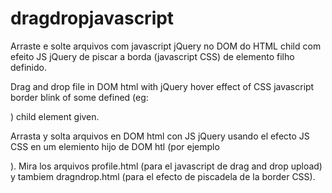# dragdropjavascript

Arraste e solte arquivos com javascript jQuery no DOM do HTML child com efeito JS jQuery de piscar a borda (javascript CSS) 
de elemento filho definido.

Drag and drop file in DOM html with jQuery hover effect of CSS javascript border blink of some defined (eg: <p></p>) child element given.

Arrasta y solta arquivos en DOM html con JS jQuery usando el efecto JS CSS en um elemiento hijo de DOM htl (por ejemplo <p></p>).
Mira los arquivos profile.html (para el javascript de drag and drop upload) y tambiem dragndrop.html (para el efecto de piscadela
de la border CSS).
